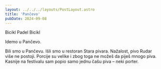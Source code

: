 ```yaml
---
layout: ../../../layouts/PostLayout.astro
title: 'Pančevo'
pubDate: 2024-09-08
---
```


Bicikl
Padel
Bicikl

Idemo u Pančevo.

Bili smo u Pančevu. Išli smo u restoran Stara pivara. Nažalost, pivo Rudar više ne postoji. Porcije su velike i zbog toga ne možeš da piješ mnogo piva. Kasnije na festivalu sam popio samo jednu čašu piva – neki porter.
